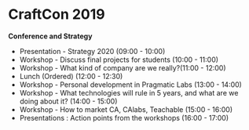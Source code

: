 # CraftCon 2019

**Conference and Strategy**
- Presentation - Strategy 2020 (09:00 - 10:00)
- Workshop - Discuss final projects for students (10:00 - 11:00)
- Workshop - What kind of company are we really?(11:00 - 12:00)
- Lunch (Ordered) (12:00 - 12:30)
- Workshop - Personal development in Pragmatic Labs (13:00 - 14:00)
- Workshop - What technologies will rule in 5 years, and what are we doing about it? (14:00 - 15:00)
- Workshop - How to market CA, CAlabs, Teachable (15:00 - 16:00)
- Presentations : Action points from the workshops (16:00 - 17:00)
